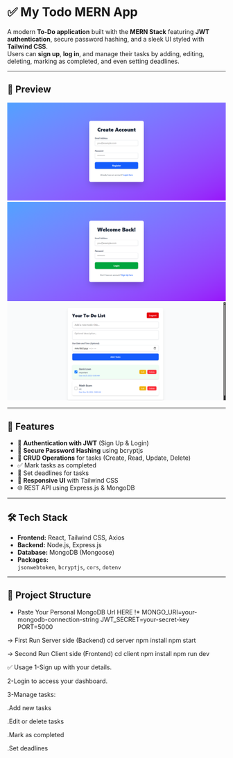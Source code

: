 # ✅ My Todo MERN App

A modern **To-Do application** built with the **MERN Stack** featuring **JWT authentication**, secure password hashing, and a sleek UI styled with **Tailwind CSS**.  
Users can **sign up**, **log in**, and manage their tasks by adding, editing, deleting, marking as completed, and even setting deadlines.

---

## 📸 Preview
![Sign up Page picuture](https://github.com/EbrahimVatankhah/mern-todo-app/blob/main/images/signup.png?raw=true)
![Login Page picuture](https://github.com/EbrahimVatankhah/mern-todo-app/blob/main/images/login.png?raw=true)
![Main Page picuture](https://github.com/EbrahimVatankhah/mern-todo-app/blob/main/images/main.png?raw=true)


---

## 🚀 Features
- 🔐 **Authentication with JWT** (Sign Up & Login)
- 🔑 **Secure Password Hashing** using bcryptjs
- 📝 **CRUD Operations** for tasks (Create, Read, Update, Delete)
- ✅ Mark tasks as completed
- 📅 Set deadlines for tasks
- 🎨 **Responsive UI** with Tailwind CSS
- 🌐 REST API using Express.js & MongoDB

---

## 🛠️ Tech Stack
- **Frontend:** React, Tailwind CSS, Axios
- **Backend:** Node.js, Express.js
- **Database:** MongoDB (Mongoose)
- **Packages:**  
  `jsonwebtoken`, `bcryptjs`, `cors`, `dotenv`

---

## 📂 Project Structure
* Paste Your Personal MongoDB Url HERE !*
MONGO_URI=your-mongodb-connection-string
JWT_SECRET=your-secret-key
PORT=5000


-> First Run Server side (Backend)
cd server
npm install
npm start


-> Second Run Client side (Frontend)
cd client
npm install
npm run dev


✅ Usage
1-Sign up with your details.

2-Login to access your dashboard.

3-Manage tasks:

   .Add new tasks

   .Edit or delete tasks

   .Mark as completed

   .Set deadlines
